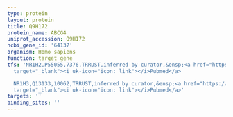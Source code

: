 ```yaml
---
type: protein
layout: protein
title: Q9H172
protein_name: ABCG4
uniprot_accession: Q9H172
ncbi_gene_id: '64137'
organism: Homo sapiens
function: target gene
tfs: 'NR1H2,P55055,7376,TRRUST,inferred by curator,&ensp;<a href="https://www.ncbi.nlm.nih.gov/pubmed/?term=16141411%5Buid%5D"
  target="_blank"><i uk-icon="icon: link"></i>Pubmed</a>

  NR1H3,Q13133,10062,TRRUST,inferred by curator,&ensp;<a href="https://www.ncbi.nlm.nih.gov/pubmed/?term=16141411%5Buid%5D"
  target="_blank"><i uk-icon="icon: link"></i>Pubmed</a>'
targets: ''
binding_sites: ''
---
```

